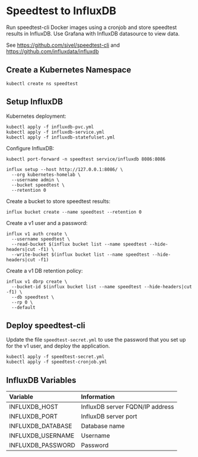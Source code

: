 # Speedtest to InfluxDB

Run speedtest-cli Docker images using a cronjob and store speedtest results in InfluxDB. Use Grafana with InfluxDB datasource to view data.

See https://github.com/sivel/speedtest-cli and https://github.com/influxdata/influxdb

## Create a Kubernetes Namespace

```
kubectl create ns speedtest
```

## Setup InfluxDB

Kubernetes deployment:
```
kubectl apply -f influxdb-pvc.yml
kubectl apply -f influxdb-service.yml
kubectl apply -f influxdb-statefulset.yml
```

Configure InfluxDB:
```
kubectl port-forward -n speedtest service/influxdb 8086:8086

influx setup --host http://127.0.0.1:8086/ \
  --org kubernetes-homelab \
  --username admin \
  --bucket speedtest \
  --retention 0
```

Create a bucket to store speedtest results:
```
influx bucket create --name speedtest --retention 0
```

Create a v1 user and a password:
```
influx v1 auth create \
  --username speedtest \
  --read-bucket $(influx bucket list --name speedtest --hide-headers|cut -f1) \
  --write-bucket $(influx bucket list --name speedtest --hide-headers|cut -f1)
```

Create a v1 DB retention policy:
```
influx v1 dbrp create \
  --bucket-id $(influx bucket list --name speedtest --hide-headers|cut -f1) \
  --db speedtest \
  --rp 0 \
  --default
```

## Deploy speedtest-cli

Update the file `speedtest-secret.yml` to use the password that you set up for the v1 user, and deploy the application.

```
kubectl apply -f speedtest-secret.yml
kubectl apply -f speedtest-cronjob.yml
```

## InfluxDB Variables

| Variable          | Information                     |
|:------------------|:--------------------------------|
| INFLUXDB_HOST     | InfluxDB server FQDN/IP address |
| INFLUXDB_PORT     | InfluxDB server port            |
| INFLUXDB_DATABASE | Database name                   |
| INFLUXDB_USERNAME | Username                        |
| INFLUXDB_PASSWORD | Password                        |
